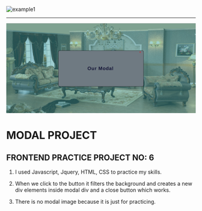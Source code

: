 ![example1](modalProject1.png)

<hr>

![example2](modalProject2.png)

# MODAL PROJECT

## FRONTEND PRACTICE PROJECT NO: 6

1. I used Javascript, Jquery, HTML, CSS to practice my skills.

2. When we click to the button it filters the background and creates a new div elements inside modal div and a close button which works.

3. There is no modal image because it is just for practicing.
